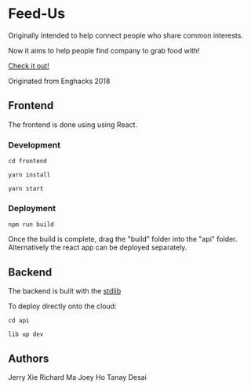 # Feed-Us
Originally intended to help connect people who share common interests.

Now it aims to help people find company to grab food with!

[Check it out!](https://feed-us.herokuapp.com/)

Originated from Enghacks 2018

## Frontend

The frontend is done using using React.

### Development
```
cd frontend

yarn install

yarn start
```

### Deployment
```
npm run build
```

Once the build is complete, drag the "build" folder into the "api" folder.
Alternatively the react app can be deployed separately.

## Backend
The backend is built with the [stdlib](https://stdlib.com/)

To deploy directly onto the cloud:

```
cd api

lib up dev
```

## Authors
Jerry Xie
Richard Ma
Joey Ho
Tanay Desai
